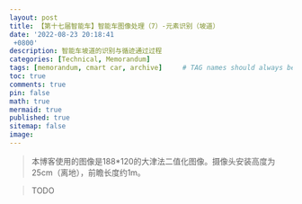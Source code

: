 ```yaml
---
layout: post
title: 【第十七届智能车】智能车图像处理（7）-元素识别（坡道）
date: '2022-08-23 20:18:41
 +0800'
description: 智能车坡道的识别与循迹通过过程
categories: [Technical, Memorandum]
tags: [memorandum, cmart car, archive]     # TAG names should always be lowercase
toc: true
comments: true
pin: false
math: true
mermaid: true
published: true
sitemap: false
image: 
---
```


> 本博客使用的图像是188*120的大津法二值化图像。摄像头安装高度为25cm（离地），前瞻长度约1m。

> TODO